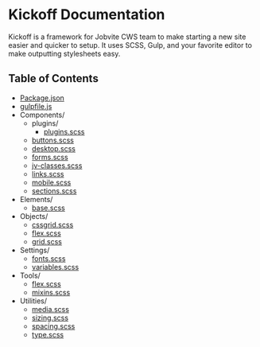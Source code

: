 # Kickoff Documentation

Kickoff is a framework for Jobvite CWS team to make starting a new site easier and quicker to setup. It uses SCSS, Gulp, and your favorite editor to make outputting stylesheets easy.

## Table of Contents
* [Package.json](package.md)
* [gulpfile.js](gulpfile.md)
* Components/
    * plugins/
        * [plugins.scss](components-plugins.md)
    * [buttons.scss](components-buttons.md)
    * [desktop.scss](components-desktop.md)
    * [forms.scss](components-forms.md)
    * [jv-classes.scss](components-jv-classes.md)
    * [links.scss](components-links.md)
    * [mobile.scss](components-mobile.md)
    * [sections.scss](components-sections.md)
* Elements/
    * [base.scss](elements-base.md)
* Objects/
    * [cssgrid.scss](objects-cssgrid.md)
    * [flex.scss](objects-flex.md)
    * [grid.scss](objects-grid.md)
* Settings/
    * [fonts.scss](settings-fonts.md)
    * [variables.scss](settings-variables.md)
* Tools/
    * [flex.scss](tools-flex.md)
    * [mixins.scss](tools-mixins.md)
* Utilities/
    * [media.scss](utilities-media.d)
    * [sizing.scss](utilities-sizing.md)
    * [spacing.scss](utilities-spacing.md)
    * [type.scss](utilities-type.md)